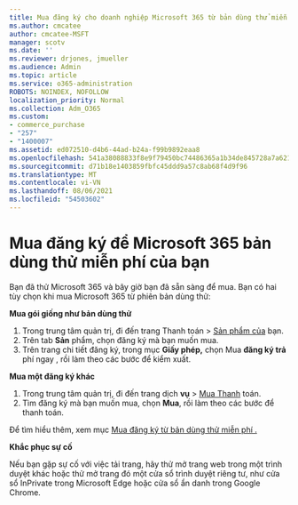 ```yaml
---
title: Mua đăng ký cho doanh nghiệp Microsoft 365 từ bản dùng thử miễn phí của bạn
ms.author: cmcatee
author: cmcatee-MSFT
manager: scotv
ms.date: ''
ms.reviewer: drjones, jmueller
ms.audience: Admin
ms.topic: article
ms.service: o365-administration
ROBOTS: NOINDEX, NOFOLLOW
localization_priority: Normal
ms.collection: Adm_O365
ms.custom:
- commerce_purchase
- "257"
- "1400007"
ms.assetid: ed072510-d4b6-44ad-b24a-f99b9892eaa8
ms.openlocfilehash: 541a38088833f8e9f79450bc74486365a1b34de845728a7a621a8f21e67cd162
ms.sourcegitcommit: d71b18e1403859fbfc45ddd9a57c8ab68f4d9f96
ms.translationtype: MT
ms.contentlocale: vi-VN
ms.lasthandoff: 08/06/2021
ms.locfileid: "54503602"
---
```

# <a name="buy-a-subscription-to-microsoft-365-from-your-free-trial"></a>Mua đăng ký để Microsoft 365 bản dùng thử miễn phí của bạn

Bạn đã thử Microsoft 365 và bây giờ bạn đã sẵn sàng để mua. Bạn có hai tùy chọn khi mua Microsoft 365 từ phiên bản dùng thử:
  
 **Mua gói giống như bản dùng thử**
  
1. Trong trung tâm quản  trị, đi đến trang Thanh toán \> [Sản phẩm của](https://go.microsoft.com/fwlink/p/?linkid=842054) bạn.
2. Trên tab **Sản** phẩm, chọn đăng ký mà bạn muốn mua.
3. Trên trang chi tiết đăng ký, trong mục **Giấy phép,** chọn Mua **đăng ký trả** phí ngay , rồi làm theo các bước để kiểm xuất.
 
**Mua một đăng ký khác**
  
1. Trong trung tâm quản trị, đi đến trang dịch **vụ** \> [Mua Thanh](https://go.microsoft.com/fwlink/p/?linkid=868433) toán.
2. Tìm đăng ký mà bạn muốn mua, chọn **Mua**, rồi làm theo các bước để thanh toán.

Để tìm hiểu thêm, xem mục [Mua đăng ký từ bản dùng thử miễn phí .](/microsoft-365/commerce/try-or-buy-microsoft-365#buy-a-subscription-from-your-free-trial)

**Khắc phục sự cố**

Nếu bạn gặp sự cố với việc tải trang, hãy thử mở trang web trong một trình duyệt khác hoặc thử mở trang đó một cửa sổ trình duyệt riêng tư, như cửa sổ InPrivate trong Microsoft Edge hoặc cửa sổ ẩn danh trong Google Chrome.